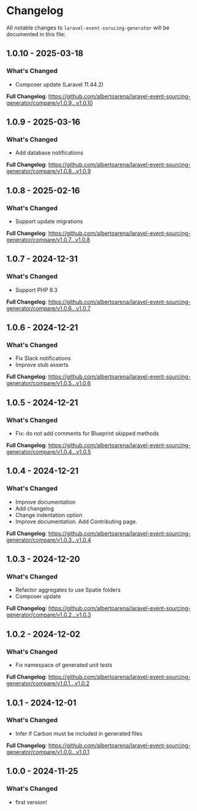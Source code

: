 # Changelog

All notable changes to `laravel-event-sorucing-generator` will be documented in this file:

## 1.0.10 - 2025-03-18

### What's Changed

* Composer update (Laravel 11.44.2)

**Full Changelog**: https://github.com/albertoarena/laravel-event-sourcing-generator/compare/v1.0.9...v1.0.10

## 1.0.9 - 2025-03-16

### What's Changed

* Add database notifications

**Full Changelog**: https://github.com/albertoarena/laravel-event-sourcing-generator/compare/v1.0.8...v1.0.9

## 1.0.8 - 2025-02-16

### What's Changed

* Support update migrations

**Full Changelog**: https://github.com/albertoarena/laravel-event-sourcing-generator/compare/v1.0.7...v1.0.8

## 1.0.7 - 2024-12-31

### What's Changed

* Support PHP 8.3

**Full Changelog**: https://github.com/albertoarena/laravel-event-sourcing-generator/compare/v1.0.6...v1.0.7

## 1.0.6 - 2024-12-21

### What's Changed

* Fix Slack notifications
* Improve stub asserts

**Full Changelog**: https://github.com/albertoarena/laravel-event-sourcing-generator/compare/v1.0.5...v1.0.6

## 1.0.5 - 2024-12-21

### What's Changed

* Fix: do not add comments for Blueprint skipped methods

**Full Changelog**: https://github.com/albertoarena/laravel-event-sourcing-generator/compare/v1.0.4...v1.0.5

## 1.0.4 - 2024-12-21

### What's Changed

* Improve documentation
* Add changelog
* Change indentation option
* Improve documentation. Add Contributing page.

**Full Changelog**: https://github.com/albertoarena/laravel-event-sourcing-generator/compare/v1.0.3...v1.0.4

## 1.0.3 - 2024-12-20

### What's Changed

* Refactor aggregates to use Spatie folders
* Composer update

**Full Changelog**: https://github.com/albertoarena/laravel-event-sourcing-generator/compare/v1.0.2...v1.0.3

## 1.0.2 - 2024-12-02

### What's Changed

* Fix namespace of generated unit tests

**Full Changelog**: https://github.com/albertoarena/laravel-event-sourcing-generator/compare/v1.0.1...v1.0.2

## 1.0.1 - 2024-12-01

### What's Changed

* Infer if Carbon must be included in generated files

**Full Changelog**: https://github.com/albertoarena/laravel-event-sourcing-generator/compare/v1.0.0...v1.0.1

## 1.0.0 - 2024-11-25

### What's Changed

* first version!

